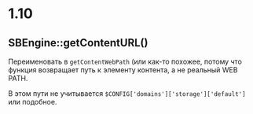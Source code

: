 # 1.10

## SBEngine::getContentURL()

Переименовать в `getContentWebPath` (или как-то похожее, потому что
функция возвращает путь к элементу контента, а не реальный WEB PATH. 

В этом пути не учитывается `$CONFIG['domains']['storage']['default']` или подобное.




 

